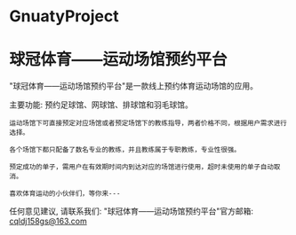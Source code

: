 # GnuatyProject
# 球冠体育——运动场馆预约平台

  "球冠体育——运动场馆预约平台"是一款线上预约体育运动场馆的应用。

  主要功能: 预约足球馆、网球馆、排球馆和羽毛球馆。   
  
    运动场馆下可直接预定对应场馆或者预定场馆下的教练指导，两者价格不同，根据用户需求进行选择。
    
    各个场馆下都只配备了数名专业的教练，并且教练属于专职教练，专业性很强。
    
    预定成功的单子，需用户在有效期时间内到达对应的场馆进行使用，超时未使用的单子自动取消。
    
    喜欢体育运动的小伙伴们，等你来---

   任何意见建议, 请联系我们: 
   "球冠体育——运动场馆预约平台"官方邮箱: cqldj158gs@163.com

